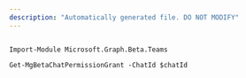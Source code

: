 ```yaml
---
description: "Automatically generated file. DO NOT MODIFY"
---
```


```powershellv2

Import-Module Microsoft.Graph.Beta.Teams

Get-MgBetaChatPermissionGrant -ChatId $chatId

```